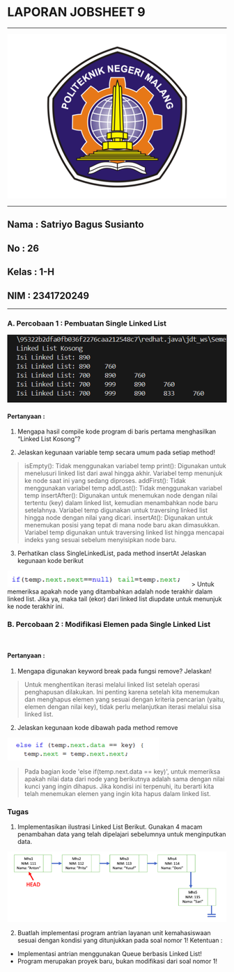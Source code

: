 # **LAPORAN JOBSHEET 9**

---

<img src = "image.png">

---

## Nama    : Satriyo Bagus Susianto
## No      : 26
## Kelas   : 1-H
## NIM     : 2341720249

---

### A. Percobaan 1 : Pembuatan Single Linked List

<img src = "image-4.png">

#### Pertanyaan :
1. Mengapa hasil compile kode program di baris pertama menghasilkan “Linked List Kosong”?

2. Jelaskan kegunaan variable temp secara umum pada setiap method!
> isEmpty(): Tidak menggunakan variabel temp
> print(): Digunakan untuk menelusuri linked list dari awal hingga akhir. Variabel temp menunjuk ke node saat ini yang sedang diproses.
> addFirst(): Tidak menggunakan variabel temp
> addLast(): Tidak menggunakan variabel temp
> insertAfter(): Digunakan untuk menemukan node dengan nilai tertentu (key) dalam linked list, kemudian menambahkan node baru setelahnya. Variabel temp digunakan untuk traversing linked list hingga node dengan nilai yang dicari.
> insertAt(): Digunakan untuk menemukan posisi yang tepat di mana node baru akan dimasukkan. Variabel temp digunakan untuk traversing linked list hingga mencapai indeks yang sesuai sebelum menyisipkan node baru.

3. Perhatikan class SingleLinkedList, pada method insertAt Jelaskan kegunaan kode berikut
<img src = "image-1.png">
> Untuk memeriksa apakah node yang ditambahkan adalah node terakhir dalam linked list. Jika ya, maka tail (ekor) dari linked list diupdate untuk menunjuk ke node terakhir ini.

### B. Percobaan 2 : Modifikasi Elemen pada Single Linked List

<img src = "">

#### Pertanyaan :
1. Mengapa digunakan keyword break pada fungsi remove? Jelaskan!
> Untuk menghentikan iterasi melalui linked list setelah operasi penghapusan dilakukan. Ini penting karena setelah kita menemukan dan menghapus elemen yang sesuai dengan kriteria pencarian (yaitu, elemen dengan nilai key), tidak perlu melanjutkan iterasi melalui sisa linked list.

2. Jelaskan kegunaan kode dibawah pada method remove
<img src = "image-2.png">

> Pada bagian kode 'else if(temp.next.data == key)', untuk memeriksa apakah nilai data dari node yang berikutnya adalah sama dengan nilai kunci yang ingin dihapus. Jika kondisi ini terpenuhi, itu berarti kita telah menemukan elemen yang ingin kita hapus dalam linked list.

### Tugas
1. Implementasikan ilustrasi Linked List Berikut. Gunakan 4 macam penambahan data yang telah
dipelajari sebelumnya untuk menginputkan data.
<img src = "image-3.png">

2. Buatlah implementasi program antrian layanan unit kemahasiswaan sesuai dengan kondisi yang
ditunjukkan pada soal nomor 1! Ketentuan :
- Implementasi antrian menggunakan Queue berbasis Linked List!
- Program merupakan proyek baru, bukan modifikasi dari soal nomor 1!
